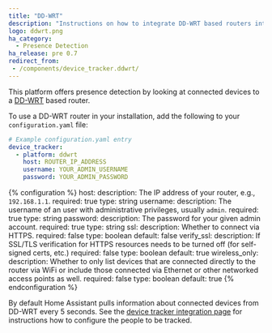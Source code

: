 ```yaml
---
title: "DD-WRT"
description: "Instructions on how to integrate DD-WRT based routers into Home Assistant."
logo: ddwrt.png
ha_category:
  - Presence Detection
ha_release: pre 0.7
redirect_from:
 - /components/device_tracker.ddwrt/
---
```


This platform offers presence detection by looking at connected devices to a [DD-WRT](https://dd-wrt.com/) based router.

To use a DD-WRT router in your installation, add the following to your `configuration.yaml` file:

```yaml
# Example configuration.yaml entry
device_tracker:
  - platform: ddwrt
    host: ROUTER_IP_ADDRESS
    username: YOUR_ADMIN_USERNAME
    password: YOUR_ADMIN_PASSWORD
```

{% configuration %}
host:
  description: The IP address of your router, e.g., `192.168.1.1`.
  required: true
  type: string
username:
  description: The username of an user with administrative privileges, usually `admin`.
  required: true
  type: string
password:
  description: The password for your given admin account.
  required: true
  type: string
ssl:
  description: Whether to connect via HTTPS.
  required: false
  type: boolean
  default: false
verify_ssl:
  description: If SSL/TLS verification for HTTPS resources needs to be turned off (for self-signed certs, etc.)
  required: false
  type: boolean
  default: true
wireless_only:
  description: Whether to only list devices that are connected directly to the router via WiFi or include those connected via Ethernet or other networked access points as well.
  required: false
  type: boolean
  default: true
{% endconfiguration %}

By default Home Assistant pulls information about connected devices from DD-WRT every 5 seconds.
See the [device tracker integration page](/components/device_tracker/) for instructions how to configure the people to be tracked.

